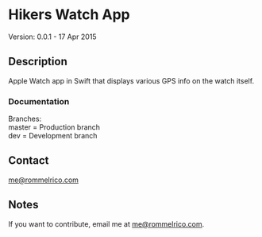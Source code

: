 # Hikers Watch App

Version: 0.0.1 - 17 Apr 2015

## Description

Apple Watch app in Swift that displays various GPS info on the watch itself.  

### Documentation
Branches:  
master = Production branch  
dev = Development branch  

## Contact

<me@rommelrico.com>

## Notes

If you want to contribute, email me at <me@rommelrico.com>.
